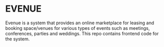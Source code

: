 # EVENUE
Evenue is a system that provides an online marketplace for leasing and booking space/venues for various types of events such as meetings, conferences, parties and weddings. This repo contains frontend code for the system.

